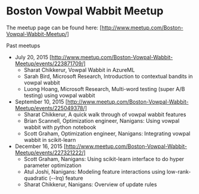 # Boston Vowpal Wabbit Meetup

The meetup page can be found here: [http://www.meetup.com/Boston-Vowpal-Wabbit-Meetup/]

Past meetups
 - July 20, 2015 [http://www.meetup.com/Boston-Vowpal-Wabbit-Meetup/events/223871709/]
   * Sharat Chikkerur, Vowpal Wabbit in AzureML
   * Sarah Bird, Microsoft Research, Introduction to contextual bandits in vowpal wabbit
   * Luong Hoang, Microsoft Research, Multi-word testing (super A/B testing) using vowpal wabbit
 - September 10, 2015 [http://www.meetup.com/Boston-Vowpal-Wabbit-Meetup/events/225049378/]
   * Sharat Chikkerur, A quick walk through of vowpal wabbit features
   * Brian Scannell, Optimization engineer, Nanigans: Using vowpal wabbit with python notebook
   * Scott Graham, Optimization engineer, Nanigans: Integrating vowpal wabbit in scikit-learn 
 - December 16, 2015 [http://www.meetup.com/Boston-Vowpal-Wabbit-Meetup/events/227321222/]
   * Scott Graham, Nanigans: Using scikit-learn interface to do hyper parameter optimization
   * Atul Joshi, Nanigans: Modeling feature interactions using low-rank-quadratic (--lrq) feature
   * Sharat Chikkerur, Nanigans: Overview of update rules


